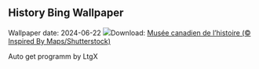 ## History Bing Wallpaper
Wallpaper date: 2024-06-22
![](https://www.bing.com/th?id=OHR.IndPeopleDay_FR-CA3161711334_UHD.jpg&w=1000)Download: [Musée canadien de l’histoire (© Inspired By Maps/Shutterstock)](https://www.bing.com/th?id=OHR.IndPeopleDay_FR-CA3161711334_UHD.jpg)

Auto get programm by LtgX
